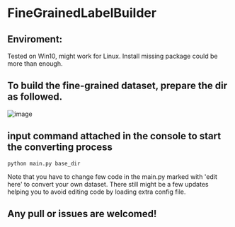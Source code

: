 # FineGrainedLabelBuilder

## Enviroment:

Tested on Win10, might work for Linux.
Install missing package could be more than enough. 

 
## To build the fine-grained dataset, prepare the dir as followed.

![image](https://user-images.githubusercontent.com/48676611/138624221-a95830f5-68a3-4e81-aee4-8a8e72eaac48.png)

## input command attached in the console to start the converting process

`python main.py base_dir`

Note that you have to change few code in the main.py marked with 'edit here' to convert your own dataset. There still might be a few updates helping you to avoid editing code by loading extra config file. 

## Any pull or issues are welcomed!

